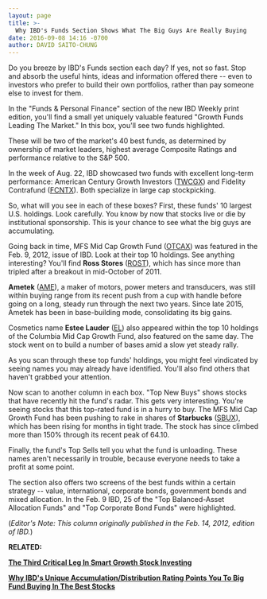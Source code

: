 ```yaml
---
layout: page
title: >-
  Why IBD's Funds Section Shows What The Big Guys Are Really Buying
date: 2016-09-08 14:16 -0700
author: DAVID SAITO-CHUNG
---
```





Do you breeze by IBD's Funds section each day? If yes, not so fast. Stop and absorb the useful hints, ideas and information offered there -- even to investors who prefer to build their own portfolios, rather than pay someone else to invest for them.


In the "Funds & Personal Finance" section of the new IBD Weekly print edition, you'll find a small yet uniquely valuable featured "Growth Funds Leading The Market." In this box, you'll see two funds highlighted.


These will be two of the market's 40 best funds, as determined by ownership of market leaders, highest average Composite Ratings and performance relative to the S&P 500.


In the week of Aug. 22, IBD showcased two funds with excellent long-term performance: American Century Growth Investors ([TWCGX](https://research.investors.com/quote.aspx?symbol=TWCGX)) and Fidelity Contrafund ([FCNTX](https://research.investors.com/quote.aspx?symbol=FCNTX)). Both specialize in large cap stockpicking.


So, what will you see in each of these boxes? First, these funds' 10 largest U.S. holdings. Look carefully. You know by now that stocks live or die by institutional sponsorship. This is your chance to see what the big guys are accumulating.


Going back in time, MFS Mid Cap Growth Fund ([OTCAX](https://research.investors.com/quote.aspx?symbol=OTCAX)) was featured in the Feb. 9, 2012, issue of IBD. Look at their top 10 holdings. See anything interesting?
You'll find **Ross Stores** ([ROST](https://research.investors.com/quote.aspx?symbol=ROST)), which has since more than tripled after a breakout in mid-October of 2011.


 **Ametek** ([AME](https://research.investors.com/quote.aspx?symbol=AME)), a maker of motors, power meters and transducers, was still within buying range from its recent push from a cup with handle before going on a long, steady run through the next two years. Since late 2015, Ametek has been in base-building mode, consolidating its big gains.


Cosmetics name **Estee Lauder** ([EL](https://research.investors.com/quote.aspx?symbol=EL)) also appeared within the top 10 holdings of the Columbia Mid Cap Growth Fund, also featured on the same day. The stock went on to build a number of bases amid a slow yet steady rally.


As you scan through these top funds' holdings, you might feel vindicated by seeing names you may already have identified. You'll also find others that haven't grabbed your attention.


Now scan to another column in each box. "Top New Buys" shows stocks that have recently hit the fund's radar. This gets very interesting. You're seeing stocks that this top-rated fund is in a hurry to buy. The MFS Mid Cap Growth Fund has been pushing to rake in shares of **Starbucks** ([SBUX](https://research.investors.com/quote.aspx?symbol=SBUX)), which has been rising for months in tight trade. The stock has since climbed more than 150% through its recent peak of 64.10.


Finally, the fund's Top Sells tell you what the fund is unloading. These names aren't necessarily in trouble, because everyone needs to take a profit at some point.


The section also offers two screens of the best funds within a certain strategy -- value, international, corporate bonds, government bonds and mixed allocation. In the Feb. 9 IBD, 25 of the "Top Balanced-Asset Allocation Funds" and "Top Corporate Bond Funds" were highlighted.


(*Editor's Note: This column originally published in the Feb. 14, 2012, edition of IBD.*)


**RELATED:**


**[The Third Critical Leg In Smart Growth Stock Investing](https://www.investors.com/how-to-invest/investors-corner/to-win-at-investing-first-confirm-a-stocks-strong-institutional-sponsorship/)**


**[Why IBD's Unique Accumulation/Distribution Rating Points You To Big Fund Buying In The Best Stocks](https://www.investors.com/how-to-invest/investors-corner/why-the-accumulationdistribution-rating-is-one-key-to-finding-great-stocks/)**




